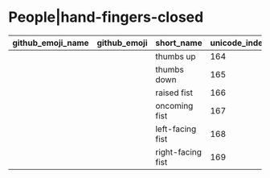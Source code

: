 # People|hand-fingers-closed

|github_emoji_name|github_emoji|short_name|unicode_index|
|---|---|---|---|
|||thumbs up|164|
|||thumbs down|165|
|||raised fist|166|
|||oncoming fist|167|
|||left-facing fist|168|
|||right-facing fist|169|
